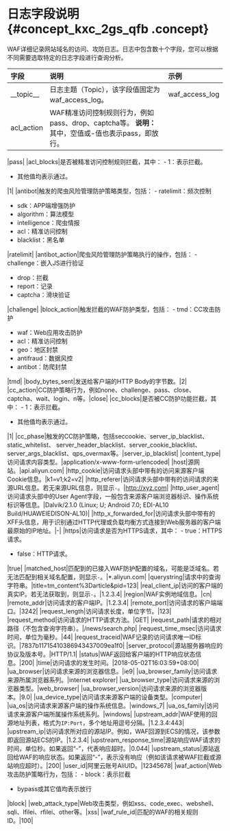 # 日志字段说明 {#concept_kxc_2gs_qfb .concept}

WAF详细记录网站域名的访问、攻防日志。日志中包含数十个字段，您可以根据不同需要选取特定的日志字段进行查询分析。

|字段|说明|示例|
|:-|:-|:-|
|\_\_topic\_\_|日志主题（Topic），该字段值固定为waf\_access\_log。|waf\_access\_log|
|acl\_action|WAF精准访问控制规则行为，例如pass、drop、captcha等。 **说明：** 其中，空值或-值也表示pass，即放行。

 |pass|
|acl\_blocks|是否被精准访问控制规则拦截，其中： -   1：表示拦截。
-   其他值均表示通过。

 |1|
|antibot|触发的爬虫风险管理防护策略类型，包括： -   ratelimit：频次控制
-   sdk：APP端增强防护
-   algorithm：算法模型
-   intelligence：爬虫情报
-   acl：精准访问控制
-   blacklist：黑名单

 |ratelimit|
|antibot\_action|爬虫风险管理防护策略执行的操作，包括： -   challenge：嵌入JS进行验证
-   drop：拦截
-   report：记录
-   captcha：滑块验证

 |challenge|
|block\_action|触发拦截的WAF防护类型，包括： -   tmd：CC攻击防护
-   waf：Web应用攻击防护
-   acl：精准访问控制
-   geo：地区封禁
-   antifraud：数据风控
-   antibot：防爬封禁

 |tmd|
|body\_bytes\_sent|发送给客户端的HTTP Body的字节数。|2|
|cc\_action|CC防护策略行为，例如none、challenge、pass、close、captcha、wait、login、n等。|close|
|cc\_blocks|是否被CC防护功能拦截，其中： -   1：表示拦截。
-   其他值均表示通过。

 |1|
|cc\_phase|触发的CC防护策略，包括seccookie、server\_ip\_blacklist、static\_whitelist、 server\_header\_blacklist、server\_cookie\_blacklist、server\_args\_blacklist、qps\_overmax等。|server\_ip\_blacklist|
|content\_type|访问请求内容类型。|application/x-www-form-urlencoded|
|host|源网站。|api.aliyun.com|
|http\_cookie|访问请求头部中带有的访问来源客户端Cookie信息。|k1=v1;k2=v2|
|http\_referer|访问请求头部中带有的访问请求的来源URL信息。若无来源URL信息，则显示`-`。|http://xyz.com|
|http\_user\_agent|访问请求头部中的User Agent字段，一般包含来源客户端浏览器标识、操作系统标识等信息。|Dalvik/2.1.0 \(Linux; U; Android 7.0; EDI-AL10 Build/HUAWEIEDISON-AL10\)|
|http\_x\_forwarded\_for|访问请求头部中带有的XFF头信息，用于识别通过HTTP代理或负载均衡方式连接到Web服务器的客户端最原始的IP地址。|-|
|https|访问请求是否为HTTPS请求，其中： -   true：HTTPS请求。
-   false：HTTP请求。

 |true|
|matched\_host|匹配到的已接入WAF防护配置的域名，可能是泛域名。若无法匹配到相关域名配置，则显示`-`。|\*.aliyun.com|
|querystring|请求中的查询字符串。|title=tm\_content%3Darticle&pid=123|
|real\_client\_ip|访问的客户端的真实IP。若无法获取到，则显示`-`。|1.2.3.4|
|region|WAF实例地域信息。|cn|
|remote\_addr|访问请求的客户端IP。|1.2.3.4|
|remote\_port|访问请求的客户端端口。|3242|
|request\_length|访问请求长度，单位字节。|123|
|request\_method|访问请求的HTTP请求方法。|GET|
|request\_path|请求的相对路径（不包含查询字符串）。|/news/search.php|
|request\_time\_msec|访问请求时间，单位为毫秒。|44|
|request\_traceid|WAF记录的访问请求唯一ID标识。|7837b11715410386943437009ea1f0|
|server\_protocol|源站服务器响应的协议及版本号。|HTTP/1.1|
|status|WAF返回给客户端的HTTP响应状态信息。|200|
|time|访问请求的发生时间。|2018-05-02T16:03:59+08:00|
|ua\_browser|访问请求来源的浏览器信息。|ie9|
|ua\_browser\_family|访问请求来源所属浏览器系列。|internet explorer|
|ua\_browser\_type|访问请求来源的浏览器类型。|web\_browser|
|ua\_browser\_version|访问请求来源的浏览器版本。|9.0|
|ua\_device\_type|访问请求来源客户端的设备类型。|computer|
|ua\_os|访问请求来源客户端的操作系统信息。|windows\_7|
|ua\_os\_family|访问请求来源客户端所属操作系统系列。|windows|
|upstream\_addr|WAF使用的回源地址列表，格式为`IP:Port`，多个地址用逗号分隔。|1.2.3.4:443|
|upstream\_ip|访问请求所对应的源站IP。例如，WAF回源到ECS的情况，该参数即返回源站ECS的IP。|1.2.3.4|
|upstream\_response\_time|源站响应WAF请求的时间，单位秒。如果返回“-”，代表响应超时。|0.044|
|upstream\_status|源站返回给WAF的响应状态。如果返回“-”，表示没有响应（例如该请求被WAF拦截或源站响应超时）。|200|
|user\_id|阿里云账号AliUID。|12345678|
|waf\_action|Web攻击防护策略行为，包括： -   block：表示拦截
-   bypass或其它值均表示放行

 |block|
|web\_attack\_type|Web攻击类型，例如xss、code\_exec、webshell、sqli、lfilei、rfilei、other等。|xss|
|waf\_rule\_id|匹配的WAF的相关规则ID。|100|

